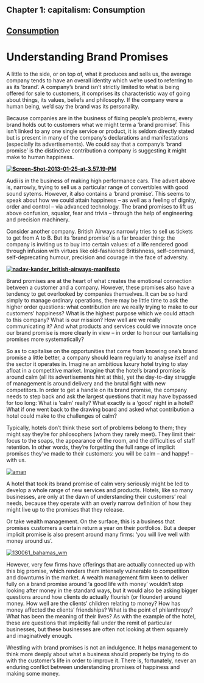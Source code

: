 Chapter  1: capitalism: Consumption
----------------------------------

[Consumption](../category/capitalism/consumption/index.html)
------------------------------------------------------------

Understanding Brand Promises
============================

A little to the side, or on top of, what it produces and sells us, the average company tends to have an overall identity which we’re used to referring to as its ‘brand’. A company’s brand isn’t strictly limited to what is being offered for sale to customers, it comprises its characteristic way of going about things, its values, beliefs and philosophy. If the company were a human being, we’d say the brand was its personality.

<span style="font-weight: 400;">Because companies are in the business of fixing people’s problems, every brand holds out to customers what we might term a ‘brand promise’. This isn’t linked to any one single service or product, it is seldom directly stated but is present in many of the company’s declarations and manifestations (especially its advertisements). We could say that a company’s ‘brand promise’ is the distinctive contribution a company is suggesting it might make to human happiness.</span>

****[![Screen-Shot-2013-01-25-at-3.57.19-PM](http://i2.wp.com/www.thebookoflife.org/wp-content/uploads/2015/10/Screen-Shot-2013-01-25-at-3.57.19-PM.png?resize=635%2C413)](http://i1.wp.com/www.thebookoflife.org/wp-content/uploads/2015/10/Screen-Shot-2013-01-25-at-3.57.19-PM.png)****

<span style="font-weight: 400;">Audi is in the business of making high performance cars. The advert above is, narrowly, trying to sell us a particular range of convertibles with good sound sytems. However, it also contains a ‘brand promise’. This seems to speak about how we could attain happiness – as well as a feeling of dignity, order and control – via advanced technology. The brand promises to lift us above confusion, squalor, fear and trivia – through the help of engineering and precision machinery.</span>

<span style="font-weight: 400;">Consider another company. British Airways narrowly tries to sell us tickets to get from A to B. But its ‘brand promise’ is a far broader thing: the company is inviting us to buy into certain values: of a life rendered good through infusion with virtues like old-fashioned Britishness, self-command, self-deprecating humour, precision and courage in the face of adversity.</span>

****[![nadav-kander\_british-airways-manifesto](http://i1.wp.com/www.thebookoflife.org/wp-content/uploads/2015/10/nadav-kander_british-airways-manifesto.jpg?resize=550%2C644)](http://i2.wp.com/www.thebookoflife.org/wp-content/uploads/2015/10/nadav-kander_british-airways-manifesto.jpg)****

<span style="font-weight: 400;">Brand promises are at the heart of what creates the emotional connection between a customer and a company. However, these promises also have a tendency to get overlooked by companies themselves. It can be so hard simply to manage ordinary operations, there may be little time to ask the higher order questions: what contribution are we really trying to make to our customers’ happiness? What is the highest purpose which we could attach to this company? What is our mission? How well are we really communicating it? And what products and services could we innovate once our brand promise is more clearly in view – in order to honour our tantalising promises more systematically?</span>

<span style="font-weight: 400;">So as to capitalise on the opportunities that come from knowing one’s brand promise a little better, a company should learn regularly to analyse itself and the sector it operates in. Imagine an ambitious luxury hotel trying to stay afloat in a competitive market. Imagine that the hotel’s brand promise is around calm (all its advertisements hint at this), yet the day-to-day struggle of management is around delivery and the brutal fight with new competitors. In order to get a handle on its brand promise, the company needs to step back and ask the largest questions that it may have bypassed for too long: What is ‘calm’ really? What exactly is a ‘good’ night in a hotel? What if one went back to the drawing board and asked what contribution a hotel could make to the challenges of calm?</span>

<span style="font-weight: 400;">Typically, hotels don’t think these sort of problems belong to them; they might say they’re for philosophers (whom they rarely meet). They limit their focus to the soaps, the appearance of the room, and the difficulties of staff retention. In other words, they’re forgetting the full range of implicit promises they’ve made to their customers: you will be calm – and happy! – with us.</span>

[![aman](http://i0.wp.com/www.thebookoflife.org/wp-content/uploads/2015/10/aman.jpg?resize=635%2C294)](http://i0.wp.com/www.thebookoflife.org/wp-content/uploads/2015/10/aman.jpg)

<span style="font-weight: 400;">A hotel that took its brand promise of calm very seriously might be led to develop a whole range of new services and products. Hotels, like so many businesses, are only at the dawn of understanding their customers’ real needs, because they operate with an overly narrow definition of how they might live up to the promises that they release.</span>

<span style="font-weight: 400;">Or take wealth management. On the surface, this is a business that promises customers a certain return a year on their portfolios. But a deeper implicit promise is also present around many firms: ‘you will live well with money around us’. </span>

[![130061\_bahamas\_wm](http://i2.wp.com/www.thebookoflife.org/wp-content/uploads/2015/10/130061_bahamas_wm.jpeg?resize=526%2C258)](http://i0.wp.com/www.thebookoflife.org/wp-content/uploads/2015/10/130061_bahamas_wm.jpeg)

<span style="font-weight: 400;">However, very few firms have offerings that are actually connected up with this big promise, which renders them intensely vulnerable to competition and downturns in the market. A wealth management firm keen to deliver fully on a brand promise around ‘a good life with money’ wouldn’t stop looking after money in the standard ways, but it would also be asking bigger questions around how clients do actually flourish (or flounder) around money. How well are the clients’ children relating to money? How has money affected the clients’ friendships? What is the point of philanthropy? What has been the meaning of their lives? As with the example of the hotel, these are questions that implicitly fall under the remit of particular businesses, but these businesses are often not looking at them squarely and imaginatively enough.</span>

<span style="font-weight: 400;">Wrestling with brand promises is not an indulgence. It helps management to think more deeply about what a business should properly be trying to do with the customer’s life in order to improve it. There is, fortunately, never an enduring conflict between understanding promises of happiness and making some money.</span>

 

